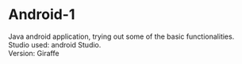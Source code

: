 # Android-1
Java android application, trying out some of the basic functionalities.  
Studio used: android Studio.  
Version: Giraffe  
